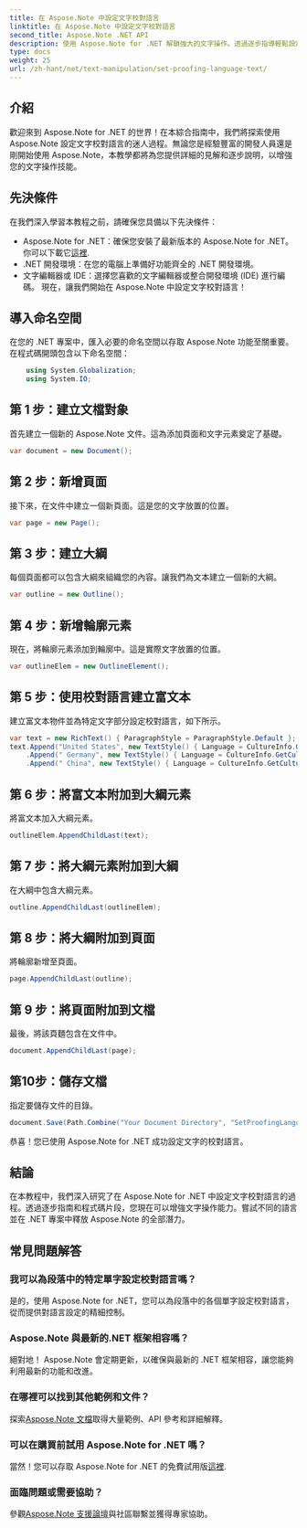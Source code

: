 ```yaml
---
title: 在 Aspose.Note 中設定文字校對語言
linktitle: 在 Aspose.Note 中設定文字校對語言
second_title: Aspose.Note .NET API
description: 使用 Aspose.Note for .NET 解鎖強大的文字操作。透過逐步指導輕鬆設定校對語言。立即增強您的 .NET 專案！
type: docs
weight: 25
url: /zh-hant/net/text-manipulation/set-proofing-language-text/
---
```

## 介紹
歡迎來到 Aspose.Note for .NET 的世界！在本綜合指南中，我們將探索使用 Aspose.Note 設定文字校對語言的迷人過程。無論您是經驗豐富的開發人員還是剛開始使用 Aspose.Note，本教學都將為您提供詳細的見解和逐步說明，以增強您的文字操作技能。
## 先決條件
在我們深入學習本教程之前，請確保您具備以下先決條件：
- Aspose.Note for .NET：確保您安裝了最新版本的 Aspose.Note for .NET。你可以下載它[這裡](https://releases.aspose.com/note/net/).
- .NET 開發環境：在您的電腦上準備好功能齊全的 .NET 開發環境。
- 文字編輯器或 IDE：選擇您喜歡的文字編輯器或整合開發環境 (IDE) 進行編碼。
現在，讓我們開始在 Aspose.Note 中設定文字校對語言！
## 導入命名空間
在您的 .NET 專案中，匯入必要的命名空間以存取 Aspose.Note 功能至關重要。在程式碼開頭包含以下命名空間：
```csharp
    using System.Globalization;
    using System.IO;
```
## 第 1 步：建立文檔對象
首先建立一個新的 Aspose.Note 文件。這為添加頁面和文字元素奠定了基礎。
```csharp
var document = new Document();
```
## 第 2 步：新增頁面
接下來，在文件中建立一個新頁面。這是您的文字放置的位置。
```csharp
var page = new Page();
```
## 第 3 步：建立大綱
每個頁面都可以包含大綱來組織您的內容。讓我們為文本建立一個新的大綱。
```csharp
var outline = new Outline();
```
## 第 4 步：新增輪廓元素
現在，將輪廓元素添加到輪廓中。這是實際文字放置的位置。
```csharp
var outlineElem = new OutlineElement();
```
## 第 5 步：使用校對語言建立富文本
建立富文本物件並為特定文字部分設定校對語言，如下所示。
```csharp
var text = new RichText() { ParagraphStyle = ParagraphStyle.Default };
text.Append("United States", new TextStyle() { Language = CultureInfo.GetCultureInfo("en-US") })
    .Append(" Germany", new TextStyle() { Language = CultureInfo.GetCultureInfo("de-DE") })
    .Append(" China", new TextStyle() { Language = CultureInfo.GetCultureInfo("zh-CN") });
```
## 第 6 步：將富文本附加到大綱元素
將富文本加入大綱元素。
```csharp
outlineElem.AppendChildLast(text);
```
## 第 7 步：將大綱元素附加到大綱
在大綱中包含大綱元素。
```csharp
outline.AppendChildLast(outlineElem);
```
## 第 8 步：將大綱附加到頁面
將輪廓新增至頁面。
```csharp
page.AppendChildLast(outline);
```
## 第 9 步：將頁面附加到文檔
最後，將該頁麵包含在文件中。
```csharp
document.AppendChildLast(page);
```
## 第10步：儲存文檔
指定要儲存文件的目錄。
```csharp
document.Save(Path.Combine("Your Document Directory", "SetProofingLanguageForText.one"));
```
恭喜！您已使用 Aspose.Note for .NET 成功設定文字的校對語言。
## 結論
在本教程中，我們深入研究了在 Aspose.Note for .NET 中設定文字校對語言的過程。透過逐步指南和程式碼片段，您現在可以增強文字操作能力。嘗試不同的語言並在 .NET 專案中釋放 Aspose.Note 的全部潛力。

## 常見問題解答
### 我可以為段落中的特定單字設定校對語言嗎？
是的，使用 Aspose.Note for .NET，您可以為段落中的各個單字設定校對語言，從而提供對語言設定的精細控制。
### Aspose.Note 與最新的.NET 框架相容嗎？
絕對地！ Aspose.Note 會定期更新，以確保與最新的 .NET 框架相容，讓您能夠利用最新的功能和改進。
### 在哪裡可以找到其他範例和文件？
探索[Aspose.Note 文檔](https://reference.aspose.com/note/net/)取得大量範例、API 參考和詳細解釋。
### 可以在購買前試用 Aspose.Note for .NET 嗎？
當然！您可以存取 Aspose.Note for .NET 的免費試用版[這裡](https://releases.aspose.com/).
### 面臨問題或需要協助？
參觀[Aspose.Note 支援論壇](https://forum.aspose.com/c/note/28)與社區聯繫並獲得專家協助。